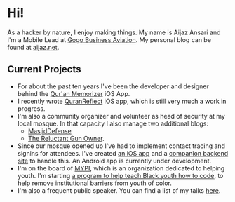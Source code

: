 # Hi!

As a hacker by nature, I enjoy making things. My name is Aijaz Ansari and I'm a Mobile Lead at [Gogo Business Aviation][ba]. My personal blog can be found at [aijaz.net][bl].


## Current Projects

- For about the past ten years I've been the developer and 
designer behind the [Qur'an Memorizer][qm] iOS App. 
- I recently wrote [QuranReflect][qr] iOS app, which is still very much a work in progress. 
- I'm also a community organizer and volunteer as head of security at my local mosque. In that capacity I also manage two additional blogs:
    + [MasjidDefense][md]
    + [The Reluctant Gun Owner][rg].
- Since our mosque opened up I've had to implement contact tracing and signins for attendees. I've created [an iOS app][ms] and a [companion backend site][qrcode] to handle this. An Android app is currently under development.
- I'm on the board of [MYPI][mypi], which is an organization dedicated to helping youth. I'm starting [a program to help teach Black youth how to code][ty], to help remove institutional barriers from youth of color.
- I'm also a frequent public speaker. You can find a list of my talks [here][about].

[ba]: https://business.gogoair.com/
[qm]: https://quranmemorizer.com
[qr]: https://apps.apple.com/us/app/quranreflect/id1444969758?mt=8
[md]: https://masjiddefense.com
[rg]: https://thereluctantgunowner.com
[bl]: https://aijaz.net
[ms]: https://github.com/aijaz/masjidSignin
[qrcode]: https://github.com/aijaz/qrCodeSigninServer
[ty]: https://aijaz.github.io/trainingYouth
[mypi]: https://mypi.org
[about]: https://aijaz.net/about/